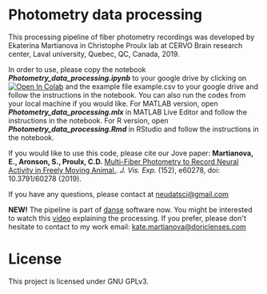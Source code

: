 # Photometry data processing

This processing pipeline of fiber photometry recordings was developed by Ekaterina Martianova in Christophe Proulx lab at CERVO Brain research center, Laval university, Quebec, QC, Canada, 2019.

In order to use, please copy the notebook ___Photometry_data_processing.ipynb___ to your google drive by clicking on [![Open In Colab](https://colab.research.google.com/assets/colab-badge.svg)](https://colab.research.google.com/github/katemartian/Photometry_data_processing/blob/master/Photometry_data_processing.ipynb) and the example file example.csv to your google drive and follow the instructions in the notebook. You can also run the codes from your local machine if you would like. 
For MATLAB version, open ___Photometry_data_processing.mlx___ in MATLAB Live Editor and follow the instructions in the notebook. 
For R version, open ___Photometry_data_processing.Rmd___ in RStudio and follow the instructions in the notebook.

If you would like to use this code, please cite our Jove paper: __Martianova, E., Aronson, S., Proulx, C.D.__ [Multi-Fiber Photometry to Record Neural Activity in Freely Moving Animal.](https://www.jove.com/video/60278/multi-fiber-photometry-to-record-neural-activity-freely-moving). _J. Vis. Exp._ (152), e60278, doi: 10.3791/60278 (2019).

If you have any questions, please contact at neudatsci@gmail.com


__NEW!__ The pipeline is part of [danse](https://neuro.doriclenses.com/products/danse) software now. You might be interested to watch this [video](https://doriclenses.com/downloads/video/How_to_process_FP_data_V1.4.mp4) explaining the processing. If you prefer, please don't hesitate to contact to my work email: kate.martianova@doriclenses.com


# License
This project is licensed under GNU GPLv3.

